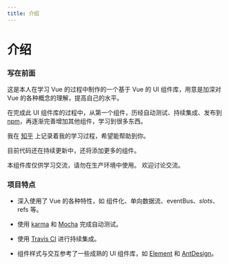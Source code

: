 ```yaml
---
title: 介绍
---
```

# 介绍

### 写在前面

这是本人在学习 Vue 的过程中制作的一个基于 Vue 的 UI 组件库，用意是加深对 Vue 的各种概念的理解，提高自己的水平。

在完成此 UI 组件库的过程中，从第一个组件，历经自动测试、持续集成、发布到 [npm](https://www.npmjs.com/package/hyper-youi)，再逐渐完善增加其他组件，学习到很多东西。

我在 [知乎](https://www.zhihu.com/people/chen-jun-kun/activities) 上记录着我的学习过程，希望能帮助到你。

目前代码还在持续更新中，还将添加更多的组件。

本组件库仅供学习交流，请勿在生产环境中使用。 欢迎讨论交流。

### 项目特点

- 深入使用了 Vue 的各种特性，如 组件化、单向数据流、eventBus、$slots、$refs 等。

- 使用 [karma](https://karma-runner.github.io/latest/index.html) 和 [Mocha](https://mochajs.org/) 完成自动测试。

- 使用 [Travis CI](https://travis-ci.org/) 进行持续集成。

- 组件样式与交互参考了一些成熟的 UI 组件库，如 [Element](http://element-cn.eleme.io/#/zh-CN) 和 [AntDesign](https://ant.design/docs/react/introduce-cn)。